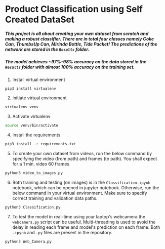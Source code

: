 # Product Classification using Self Created DataSet
##### This project is all about creating your own dataset from scratch and making a robust classifier. There are in total four classes namely Coke Can, ThumbsUp Can, Mirinda Bottle, Tide Packet! The predictions of the network are stored in the `Results` folder.

##### The model achieves ~97%-98% accuracy on the data stored in the `Results` folder with almost 100% accuracy on the training set.

1. Install virtual environment
```bash
pip3 install virtualenv
```

2. Initiate virtual environment
```bash
virtualenv venv
```

3. Activate virtualenv
```bash
source venv/bin/activate
```

4. Install the requirements
```bash
pip3 install -r requirements.txt
```

5. To create your own dataset from videos, run the below command by specifying the video (from path) and frames (to path). You shall expect for a 1 min. video 60 frames.
```bash
python3 video_to_images.py
```
6. Both training and testing (on images) is in the `Classification.ipynb` notebook, which can be opened in jupyter notebook. Otherwise, run the below command in your virtual environment. Make sure to specify correct training and validation data paths.
```bash
python3 Classification.py
```

7. To test the model in real-time using your laptop's webcamera the `webcamera.py` script can be useful. Multi-threading is used to avoid the delay in reading each frame and model's prediction on each frame. Both `.ipynb` and `.py` files are present in the repository.
```bash
python3 Web_Camera.py
```
